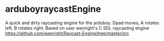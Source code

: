 # arduboyraycastEngine
A quick and dirty raycasting engine for the arduboy.
Dpad moves, A rotates left, B rotates right.
Based on user wenright's C SDL raycasting engine https://github.com/wenright/Raycast-Engine/tree/master/src
